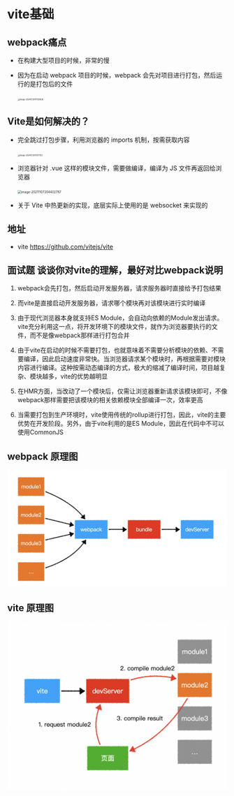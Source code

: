 # vite基础

## webpack痛点

+ 在构建大型项目的时候，非常的慢

+ 因为在启动 webpack 项目的时候，webpack 会先对项目进行打包，然后运行的是打包后的文件

  <img src="https://xiejie-typora.oss-cn-chengdu.aliyuncs.com/2024-07-28-031130.png" alt="image-20240728111129836" style="zoom:30%;" />

## Vite是如何解决的？

+ 完全跳过打包步骤，利用浏览器的 imports 机制，按需获取内容

  <img src="https://xiejie-typora.oss-cn-chengdu.aliyuncs.com/2024-07-28-031211.png" alt="image-20240728111211153" style="zoom:30%;" />

+ 浏览器针对 .vue 这样的模块文件，需要做编译，编译为 JS 文件再返回给浏览器

  <img src="https://xiejie-typora.oss-cn-chengdu.aliyuncs.com/2021-11-07-124403.png" alt="image-20211107204402787" style="zoom:50%;" />

+ 关于 Vite 中热更新的实现，底层实际上使用的是 websocket 来实现的

## 地址

+ vite <https://github.com/vitejs/vite>

## 面试题 谈谈你对vite的理解，最好对比webpack说明

1. webpack会先打包，然后启动开发服务器，请求服务器时直接给予打包结果

2. 而vite是直接启动开发服务器，请求哪个模块再对该模块进行实时编译

3. 由于现代浏览器本身就支持ES Module，会自动向依赖的Module发出请求。vite充分利用这一点，将开发环境下的模块文件，就作为浏览器要执行的文件，而不是像webpack那样进行打包合并

4. 由于vite在启动的时候不需要打包，也就意味着不需要分析模块的依赖、不需要编译，因此启动速度非常快。当浏览器请求某个模块时，再根据需要对模块内容进行编译。这种按需动态编译的方式，极大的缩减了编译时间，项目越复杂、模块越多，vite的优势越明显

5. 在HMR方面，当改动了一个模块后，仅需让浏览器重新请求该模块即可，不像webpack那样需要把该模块的相关依赖模块全部编译一次，效率更高

6. 当需要打包到生产环境时，vite使用传统的rollup进行打包，因此，vite的主要优势在开发阶段。另外，由于vite利用的是ES Module，因此在代码中不可以使用CommonJS

## webpack 原理图

![webpack 原理图](image/webpack原理.png)

## vite 原理图

![vite 原理图](image/vite原理.png)
